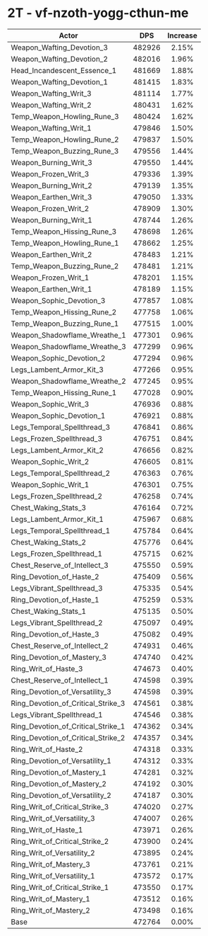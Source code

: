 # 2T - vf-nzoth-yogg-cthun-me
| Actor | DPS | Increase |
|---|:---:|:---:|
|Weapon_Wafting_Devotion_3|482926|2.15%|
|Weapon_Wafting_Devotion_2|482016|1.96%|
|Head_Incandescent_Essence_1|481669|1.88%|
|Weapon_Wafting_Devotion_1|481415|1.83%|
|Weapon_Wafting_Writ_3|481114|1.77%|
|Weapon_Wafting_Writ_2|480431|1.62%|
|Temp_Weapon_Howling_Rune_3|480424|1.62%|
|Weapon_Wafting_Writ_1|479846|1.50%|
|Temp_Weapon_Howling_Rune_2|479837|1.50%|
|Temp_Weapon_Buzzing_Rune_3|479556|1.44%|
|Weapon_Burning_Writ_3|479550|1.44%|
|Weapon_Frozen_Writ_3|479336|1.39%|
|Weapon_Burning_Writ_2|479139|1.35%|
|Weapon_Earthen_Writ_3|479050|1.33%|
|Weapon_Frozen_Writ_2|478909|1.30%|
|Weapon_Burning_Writ_1|478744|1.26%|
|Temp_Weapon_Hissing_Rune_3|478698|1.26%|
|Temp_Weapon_Howling_Rune_1|478662|1.25%|
|Weapon_Earthen_Writ_2|478483|1.21%|
|Temp_Weapon_Buzzing_Rune_2|478481|1.21%|
|Weapon_Frozen_Writ_1|478201|1.15%|
|Weapon_Earthen_Writ_1|478189|1.15%|
|Weapon_Sophic_Devotion_3|477857|1.08%|
|Temp_Weapon_Hissing_Rune_2|477758|1.06%|
|Temp_Weapon_Buzzing_Rune_1|477515|1.00%|
|Weapon_Shadowflame_Wreathe_1|477301|0.96%|
|Weapon_Shadowflame_Wreathe_3|477299|0.96%|
|Weapon_Sophic_Devotion_2|477294|0.96%|
|Legs_Lambent_Armor_Kit_3|477266|0.95%|
|Weapon_Shadowflame_Wreathe_2|477245|0.95%|
|Temp_Weapon_Hissing_Rune_1|477028|0.90%|
|Weapon_Sophic_Writ_3|476936|0.88%|
|Weapon_Sophic_Devotion_1|476921|0.88%|
|Legs_Temporal_Spellthread_3|476841|0.86%|
|Legs_Frozen_Spellthread_3|476751|0.84%|
|Legs_Lambent_Armor_Kit_2|476656|0.82%|
|Weapon_Sophic_Writ_2|476605|0.81%|
|Legs_Temporal_Spellthread_2|476363|0.76%|
|Weapon_Sophic_Writ_1|476301|0.75%|
|Legs_Frozen_Spellthread_2|476258|0.74%|
|Chest_Waking_Stats_3|476164|0.72%|
|Legs_Lambent_Armor_Kit_1|475967|0.68%|
|Legs_Temporal_Spellthread_1|475784|0.64%|
|Chest_Waking_Stats_2|475776|0.64%|
|Legs_Frozen_Spellthread_1|475715|0.62%|
|Chest_Reserve_of_Intellect_3|475550|0.59%|
|Ring_Devotion_of_Haste_2|475409|0.56%|
|Legs_Vibrant_Spellthread_3|475335|0.54%|
|Ring_Devotion_of_Haste_1|475259|0.53%|
|Chest_Waking_Stats_1|475135|0.50%|
|Legs_Vibrant_Spellthread_2|475097|0.49%|
|Ring_Devotion_of_Haste_3|475082|0.49%|
|Chest_Reserve_of_Intellect_2|474931|0.46%|
|Ring_Devotion_of_Mastery_3|474740|0.42%|
|Ring_Writ_of_Haste_3|474673|0.40%|
|Chest_Reserve_of_Intellect_1|474598|0.39%|
|Ring_Devotion_of_Versatility_3|474598|0.39%|
|Ring_Devotion_of_Critical_Strike_3|474561|0.38%|
|Legs_Vibrant_Spellthread_1|474546|0.38%|
|Ring_Devotion_of_Critical_Strike_1|474362|0.34%|
|Ring_Devotion_of_Critical_Strike_2|474357|0.34%|
|Ring_Writ_of_Haste_2|474318|0.33%|
|Ring_Devotion_of_Versatility_1|474312|0.33%|
|Ring_Devotion_of_Mastery_1|474281|0.32%|
|Ring_Devotion_of_Mastery_2|474192|0.30%|
|Ring_Devotion_of_Versatility_2|474187|0.30%|
|Ring_Writ_of_Critical_Strike_3|474020|0.27%|
|Ring_Writ_of_Versatility_3|474007|0.26%|
|Ring_Writ_of_Haste_1|473971|0.26%|
|Ring_Writ_of_Critical_Strike_2|473900|0.24%|
|Ring_Writ_of_Versatility_2|473895|0.24%|
|Ring_Writ_of_Mastery_3|473761|0.21%|
|Ring_Writ_of_Versatility_1|473572|0.17%|
|Ring_Writ_of_Critical_Strike_1|473550|0.17%|
|Ring_Writ_of_Mastery_1|473512|0.16%|
|Ring_Writ_of_Mastery_2|473498|0.16%|
|Base|472764|0.00%|
